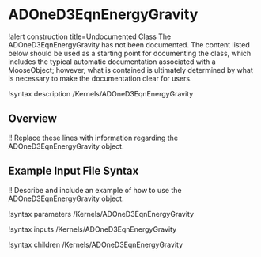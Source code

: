 # ADOneD3EqnEnergyGravity

!alert construction title=Undocumented Class
The ADOneD3EqnEnergyGravity has not been documented. The content listed below should be used as a starting point for
documenting the class, which includes the typical automatic documentation associated with a
MooseObject; however, what is contained is ultimately determined by what is necessary to make the
documentation clear for users.

!syntax description /Kernels/ADOneD3EqnEnergyGravity

## Overview

!! Replace these lines with information regarding the ADOneD3EqnEnergyGravity object.

## Example Input File Syntax

!! Describe and include an example of how to use the ADOneD3EqnEnergyGravity object.

!syntax parameters /Kernels/ADOneD3EqnEnergyGravity

!syntax inputs /Kernels/ADOneD3EqnEnergyGravity

!syntax children /Kernels/ADOneD3EqnEnergyGravity
